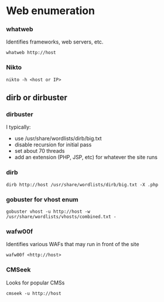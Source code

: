 # Web enumeration

### whatweb
Identifies frameworks, web servers, etc.
  
    whatweb http://host

### Nikto
    nikto -h <host or IP>

## dirb or dirbuster

### dirbuster
I typically:
* use /usr/share/wordlists/dirb/big.txt
* disable recursion for initial pass
* set about 70 threads
* add an extension (PHP, JSP, etc) for whatever the site runs

### dirb

    dirb http://host /usr/share/wordlists/dirb/big.txt -X .php
### gobuster for vhost enum
    gobuster vhost -u http://host -w /usr/share/wordlists/vhosts/combined.txt -
  
### wafw00f
Identifies various WAFs that may run in front of the site

    wafw00f <http://host>
  
### CMSeek
Looks for popular CMSs
    
    cmseek -u http://host
